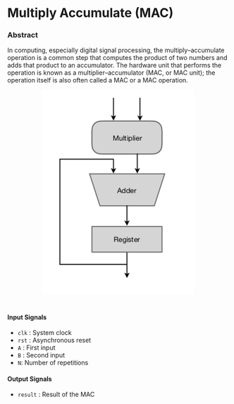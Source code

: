 # Multiply Accumulate (MAC)

### Abstract
In computing, especially digital signal processing, the multiply–accumulate operation is a common step that computes the product of two numbers and adds that product to an accumulator. The hardware unit that performs the operation is known as a multiplier–accumulator (MAC, or MAC unit); the operation itself is also often called a MAC or a MAC operation.

<p align="center">
    <img src="Images/MAC.png">
</p>

#

#### Input Signals
* `clk` : System clock
* `rst` : Asynchronous reset
* `A` : First input
* `B` : Second input
* `N`: Number of repetitions

#### Output Signals
* `result` : Result of the MAC
